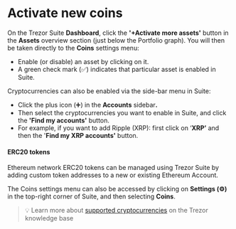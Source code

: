 # Activate new coins

On the Trezor Suite **Dashboard**, click the **'+Activate more assets'** button in the **Assets** overview section (just below the Portfolio graph). You will then be taken directly to the **Coins** settings menu:

* Enable (or disable) an asset by clicking on it.
* A green check mark (✅) indicates that particular asset is enabled in Suite.

Cryptocurrencies can also be enabled via the side-bar menu in Suite:

* Click the plus icon (➕) in the **Accounts** sideba&#x72;**.**
* Then select the cryptocurrencies you want to enable in Suite, and click the **'Find my accounts'** button.
* For example, if you want to add Ripple (XRP): first click on ‘**XRP’** and then the '**Find my XRP accounts'** button.

#### **ERC20 tokens**

Ethereum network ERC20 tokens can be managed using Trezor Suite by adding custom token addresses to a new or existing Ethereum Account.

The Coins settings menu can also be accessed by clicking on **Settings (⚙️)** in the top-right corner of Suite, and then selecting **Coins**.

> 💡 Learn more about [supported cryptocurrencies](https://trezor.io/learn/supported-assets/supported-coins) on the Trezor knowledge base
